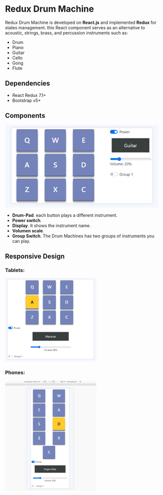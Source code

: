 # Redux Drum Machine
Redux Drum Machine is developed on **React.js** and implemented **Redux** for states management. this React component serves as an alternative to acoustic, strings, brass, and percussion instruments such as: 

- Drum
- Piano
- Guitar
- Cello
- Gong
- Flute

## Dependencies

- React Redux 7.1+
- Bootstrap v5+

## Components

![](images/Full-Size.jpg)

- **Drum-Pad**. each button plays a different instrument.
- **Power switch**.
- **Display**. It shows the instrument name.
- **Volumen scale**.
- **Group Switch**. The Drum Machines has two groups of instruments you can play.

## Responsive Design

### Tablets:
<img src="images/Mid-Size.jpg" width="300">

### Phones: 
<img src="images/IphoneX-Size.jpg" width="300">
